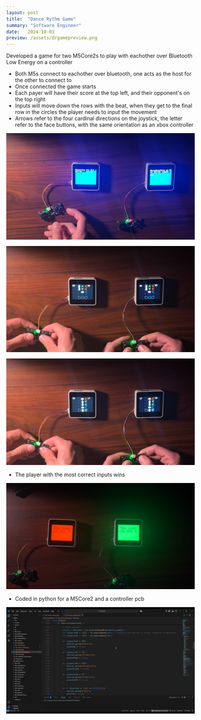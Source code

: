 ```yaml
---
layout: post
title:  "Dance Rythm Game"
summary: "Software Engineer"
date:   2024-10-03
preview: /assets/drgamepreview.png
---
```


Developed a game for two M5Core2s to play with eachother over Bluetooth Low Energy on a controller

- Both M5s connect to eachother over bluetooth, one acts as the host for the other to connect to
- Once connected the game starts
- Each payer will have their score at the top left, and their opponent's on the top right
- Inputs will move down the rows with the beat, when they get to the final row in the circles the player needs to input the movement
- Arrows refer to the four cardinal directions on the joystick, the letter refer to the face buttons, with the same orientation as an xbox controller

![Picture 1](/assets/drgame_connect.png)

![Picture 2](/assets/drgame_1.png)

![Picture 3](/assets/drgame_2.png)

- The player with the most correct inputs wins

![Picture 4](/assets/drgame_end.png)

- Coded in python for a M5Core2 and a controller pcb

![Picture 5](/assets/drgame_code.png)
